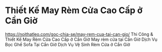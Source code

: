 # Thiết Kế May Rèm Cửa Cao Cấp ở Cần Giờ
https://noithatleo.com/goc-chia-se/may-rem-cua-tai-can-gio/     Thi Công &amp; Thiết Kế May Rèm Cửa Cao Cấp ở Cần Giờ May rèm cửa tại Cần Giờ Dịch Vụ Bọc Ghế Sofa Tại Cần Giờ Dịch Vụ Vệ Sinh Rèm Cửa ở Cần Giờ
